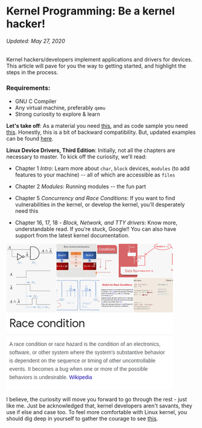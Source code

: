 # Kernel Programming: Be a kernel hacker!
###### Updated: May 27, 2020

Kernel hackers/developers implement applications and drivers for devices. This article will pave for you the way to getting started, and highlight the steps in the process. 

### Requirements: 
- GNU C Compiler
- Any virtual machine, preferably `qemu`
- Strong curiosity to explore & learn

**Let's take off**: As a material you need [this](https://lwn.net/Kernel/LDD3/), and as code sample you need [this](https://github.com/martinezjavier/ldd3). Honestly, this is a bit of backward compatibility. But, updated examples can be found [here](https://resources.oreilly.com/examples/9780596005900/).


**Linux Device Drivers, Third Edition**: Initially, not all the chapters are necessary to master. To kick off the curiosity, we'll read:

- Chapter 1 _Intro_: Learn more about `char`, `block` devices, `modules` (to add features to your machine) -- all of which are accessible as `files`

- Chapter 2 _Modules_: Running modules -- the fun part

- Chapter 5 _Concurrency and Race Conditions_: If you want to find vulnerabilities in the kernel, or develop the kernel, you'll desperately need this

- Chapter 16, 17, 18 - _Block, Network, and TTY drivers_: Know more, understandable read. If you're stuck, Google!! You can also have support from the latest kernel documentation.


![](https://raw.githubusercontent.com/midnqp/midnqp/main/be-a-kernel-programmer/race_condition.png)


I believe, the curiosity will move you forward to go through the rest - just like me. Just be acknowledged that, kernel developers aren't savants, they use if else and case too. To feel more comfortable with Linux kernel, you should dig deep in yourself to gather the courage to see [this](https://github.com/torvalds/linux).
